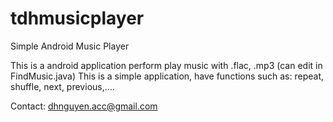 # tdhmusicplayer
Simple Android Music Player

This is a android application perform play music with .flac, .mp3 (can edit in FindMusic.java)
This is a simple application, have functions such as: repeat, shuffle, next, previous,....

Contact: dhnguyen.acc@gmail.com
